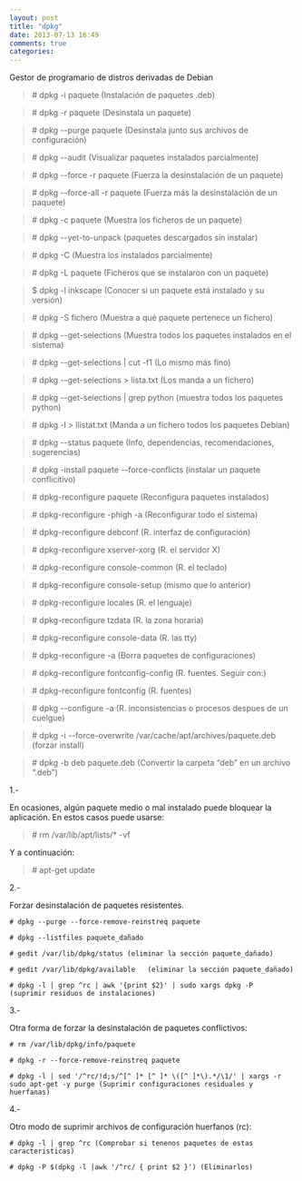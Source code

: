 ```yaml
---
layout: post
title: "dpkg"
date: 2013-07-13 16:49
comments: true
categories: 
---
```

Gestor de programario de distros derivadas de Debian   

>\# dpkg -i paquete   (Instalación de paquetes .deb)

>\# dpkg -r paquete   (Desinstala un paquete)

>\# dpkg --purge paquete    (Desinstala junto sus archivos de configuración)

>\# dpkg --audit   (Visualizar paquetes instalados parcialmente)

>\# dpkg --force -r paquete  (Fuerza la desinstalación de un paquete)

>\# dpkg --force-all -r paquete  (Fuerza más la desinstalación de un paquete)

>\# dpkg -c paquete   (Muestra los ficheros de un paquete)

>\# dpkg --yet-to-unpack  (paquetes descargados sin instalar)

>\# dpkg -C   (Muestra los instalados parcialmente)

>\# dpkg -L paquete  (Ficheros que se instalaron con un paquete)

>$ dpkg -l inkscape  (Conocer si un paquete está instalado y su versión)

>\# dpkg -S fichero    (Muestra a qué paquete pertenece un fichero)

>\# dpkg --get-selections   (Muestra todos los paquetes instalados en el sistema)

>\# dpkg --get-selections | cut -f1 (Lo mismo más fino)

>\# dpkg --get-selections > lista.txt    (Los manda a un fichero)

>\# dpkg --get-selections | grep python (muestra todos los paquetes python)

>\# dpkg -l > llistat.txt      (Manda a un fichero todos los paquetes Debian)

>\# dpkg --status paquete  (Info, dependencias, recomendaciones, sugerencias)

>\# dpkg -install paquete --force-conflicts (instalar un paquete conflicitivo)

>\# dpkg-reconfigure paquete    (Reconfigura paquetes instalados)

>\# dpkg-reconfigure -phigh -a   (Reconfigurar todo el sistema)

>\# dpkg-reconfigure debconf    (R. interfaz de configuración)

>\# dpkg-reconfigure xserver-xorg  (R. el servidor X)

>\# dpkg-reconfigure console-common (R. el teclado)

>\# dpkg-reconfigure console-setup (mismo que lo anterior)

>\# dpkg-reconfigure locales     (R. el lenguaje)

>\# dpkg-reconfigure tzdata      (R. la zona horaria)

>\# dpkg-reconfigure console-data (R. las tty)

>\# dpkg-reconfigure -a (Borra paquetes de configuraciones)

>\# dpkg-reconfigure fontconfig-config  (R. fuentes. Seguir con:)

>\# dpkg-reconfigure fontconfig  (R. fuentes)

>\# dpkg --configure -a  (R. inconsistencias o procesos despues de un cuelgue)

>\# dpkg -i --force-overwrite /var/cache/apt/archives/paquete.deb (forzar install) 

>\# dpkg -b deb paquete.deb (Convertir la carpeta “deb” en un archivo “.deb”)

1.-

En ocasiones, algún paquete medio o mal instalado puede bloquear la aplicación. En estos casos puede usarse:

>\# rm /var/lib/apt/lists/* -vf 

Y a continuación: 

>\# apt-get update

2.-

Forzar desinstalación de paquetes resistentes.

	# dpkg --purge --force-remove-reinstreq paquete 

	# dpkg --listfiles paquete_dañado 

	# gedit /var/lib/dpkg/status (eliminar la sección paquete_dañado) 

	# gedit /var/lib/dpkg/available   (eliminar la sección paquete_dañado)

	# dpkg -l | grep ^rc | awk '{print $2}' | sudo xargs dpkg -P  (suprimir residuos de instalaciones)

3.-

Otra forma de forzar la desinstalación de paquetes conflictivos:

	# rm /var/lib/dpkg/info/paquete

	# dpkg -r --force-remove-reinstreq paquete

	# dpkg -l | sed '/^rc/!d;s/^[^ ]* [^ ]* \([^ ]*\).*/\1/' | xargs -r sudo apt-get -y purge (Suprimir configuraciones residuales y huerfanas)

4.-

Otro modo de suprimir archivos de configuración huerfanos (rc):

	# dpkg -l | grep ^rc (Comprobar si tenenos paquetes de estas caracteristicas)

	# dpkg -P $(dpkg -l |awk '/^rc/ { print $2 }') (Eliminarlos)

